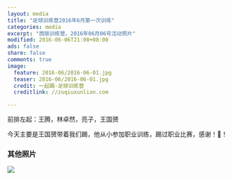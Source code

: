 ```yaml
---
layout: media
title: "足球训练营2016年6月第一次训练"
categories: media
excerpt: "西丽训练营，2016年06月06号活动照片"
modified: 2016-06-06T21:00+08:00
ads: false
share: false
comments: true
image:
  feature: 2016-06/2016-06-01.jpg
  teaser: 2016-06/2016-06-01.jpg
  credit: 一起踢·足球训练营
  creditlink: //zuqiuxunlian.com

---   
```

前排左起：王腾，林卓然，亮子，王国赟

今天主要是王国赟带着我们踢，他从小参加职业训练，踢过职业比赛，感谢！🙏！

### 其他照片
![](https://o8pwo778o.qnssl.com/2016-06-02.jpg-jpeg)
